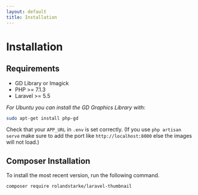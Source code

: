 ```yaml
---
layout: default
title: Installation
---
```


# Installation

## Requirements

- GD Library or Imagick
- PHP >= 7.1.3
- Laravel >= 5.5

*For Ubuntu you can install the GD Graphics Library with:*

```bash
sudo apt-get install php-gd
```

Check that your `APP_URL` in `.env` is set correctly. (If you use `php artisan serve` make sure to add the port like `http://localhost:8000` else the images will not load.)

## Composer Installation

To install the most recent version, run the following command.

```bash
composer require rolandstarke/laravel-thumbnail
```
